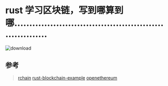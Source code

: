 # rust 学习区块链，写到哪算到哪................................................................


![download](https://user-images.githubusercontent.com/73726782/143593668-a80999b6-ea5f-4ffd-bbde-2f50c12cc0d6.png)


## 参考

> [rchain](https://github.com/Mereep/rchain)
> [rust-blockchain-example](https://github1s.com/zupzup/rust-blockchain-example)
> [openethereum](https://github.com/openethereum/openethereum)